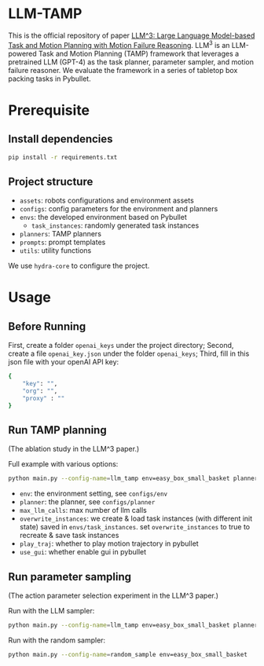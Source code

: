 # LLM-TAMP

This is the official repository of paper [LLM^3: Large Language Model-based Task and Motion Planning with Motion Failure Reasoning](https://arxiv.org/abs/2403.11552). $\text{LLM}^3$ is an LLM-powered Task and Motion Planning (TAMP) framework that leverages a pretrained LLM (GPT-4) as the task planner, parameter sampler, and motion failure reasoner. We evaluate the framework in a series of tabletop box packing tasks in Pybullet.

# Prerequisite

## Install dependencies

```bash
pip install -r requirements.txt
```

## Project structure
- `assets`: robots configurations and environment assets
- `configs`: config parameters for the environment and planners
- `envs`: the developed environment based on Pybullet
    - `task_instances`: randomly generated task instances
- `planners`: TAMP planners
- `prompts`: prompt templates
- `utils`: utility functions

We use `hydra-core` to configure the project.


# Usage

## Before Running

First, create a folder `openai_keys` under the project directory; Second, create a file `openai_key.json` under the folder `openai_keys`; Third, fill in this json file with your openAI API key:

```bash
{
    "key": "",
    "org": "",
    "proxy" : ""
}
```

## Run TAMP planning
(The ablation study in the LLM^3 paper.)

Full example with various options:

```bash
python main.py --config-name=llm_tamp env=easy_box_small_basket planner=llm_backtrack max_llm_calls=10 overwrite_instances=true play_traj=true use_gui=true
```

- `env`: the environment setting, see `configs/env`
- `planner`: the planner, see `configs/planner`
- `max_llm_calls`: max number of llm calls
- `overwrite_instances`: we create & load task instances (with different init state) saved in `envs/task_instances`. set `overwrite_instances` to true to recreate & save task instances
- `play_traj`: whether to play motion trajectory in pybullet
- `use_gui`: whether enable gui in pybullet

## Run parameter sampling
(The action parameter selection experiment in the LLM^3 paper.)

Run with the LLM sampler:

```bash
python main.py --config-name=llm_tamp env=easy_box_small_basket planner=llm_sample_params max_llm_calls=10 play_traj=true use_gui=true
```

Run with the random sampler:

```bash
python main.py --config-name=random_sample env=easy_box_small_basket
```
